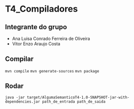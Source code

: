 # T4_Compiladores

## Integrante do grupo ##
- Ana Luisa Conrado Ferreira de Oliveira
- Vitor Enzo Araujo Costa

## Compilar 

``` mvn compile ```
``` mvn generate-sources ```
``` mvn package ```

## Rodar

``` java -jar target/AlgumaSemanticoT4-1.0-SNAPSHOT-jar-with-dependencies.jar path_de_entrada path_de_saida ```
